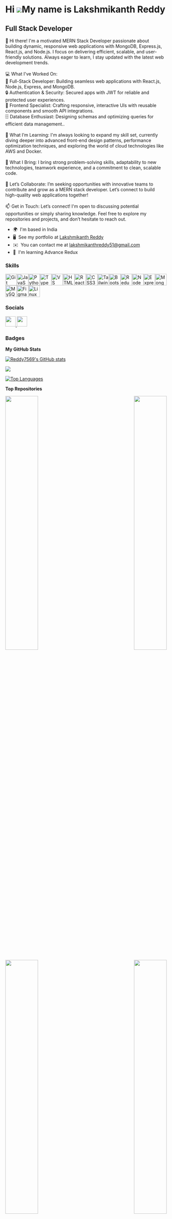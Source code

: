Hi ![](https://user-images.githubusercontent.com/18350557/176309783-0785949b-9127-417c-8b55-ab5a4333674e.gif)My name is Lakshmikanth Reddy
==========================================================================================================================================

Full Stack Developer
--------------------

👋 
Hi there! I'm a motivated MERN Stack Developer passionate about building dynamic, responsive web applications with MongoDB, Express.js, React.js, and Node.js. I focus on delivering efficient, scalable, and user-friendly solutions. Always eager to learn, I stay updated with the latest web development trends.
<br/> <br/>
💻 What I've Worked On:<br/> 
🚀 Full-Stack Developer: Building seamless web applications with React.js, Node.js, Express, and MongoDB.
<br/>
🔒 Authentication & Security: Secured apps with JWT for reliable and protected user experiences.
<br/>
🎨 Frontend Specialist: Crafting responsive, interactive UIs with reusable components and smooth API integrations.
<br/>
🗄️ Database Enthusiast: Designing schemas and optimizing queries for efficient data management..
<br/> <br/>
🌱 What I’m Learning: I'm always looking to expand my skill set, currently diving deeper into advanced front-end design patterns, performance optimization techniques, and exploring the world of cloud technologies like AWS and Docker. 
<br/> <br/>
🚀 What I Bring: 
I bring strong problem-solving skills, adaptability to new technologies, teamwork experience, and a commitment to clean, scalable code.
<br/> <br/>
🎯 Let’s Collaborate:  I’m seeking opportunities with innovative teams to contribute and grow as a MERN stack developer. Let’s connect to build high-quality web applications together!
<br/> <br/>
📫 Get in Touch: Let’s connect! I'm open to discussing potential opportunities or simply sharing knowledge. Feel free to explore my repositories and projects, and don’t hesitate to reach out.

* 🌍  I'm based in India
* 🖥️  See my portfolio at [Lakshmikanth Reddy](http://reddy7569.github.io/portfolio/)
* ✉️  You can contact me at [lakshmikanthreddy51@gmail.com](mailto:lakshmikanthreddy51@gmail.com)
* 🧠  I'm learning Advance Redux

### Skills


<p align="left">
<a href="https://git-scm.com/" target="_blank" rel="noreferrer"><img src="https://raw.githubusercontent.com/danielcranney/readme-generator/main/public/icons/skills/git-colored.svg" width="36" height="36" alt="Git" /></a><a href="https://developer.mozilla.org/en-US/docs/Web/JavaScript" target="_blank" rel="noreferrer"><img src="https://raw.githubusercontent.com/danielcranney/readme-generator/main/public/icons/skills/javascript-colored.svg" width="36" height="36" alt="JavaScript" /></a><a href="https://www.python.org/" target="_blank" rel="noreferrer"><img src="https://raw.githubusercontent.com/danielcranney/readme-generator/main/public/icons/skills/python-colored.svg" width="36" height="36" alt="Python" /></a><a href="https://www.typescriptlang.org/" target="_blank" rel="noreferrer"><img src="https://raw.githubusercontent.com/danielcranney/readme-generator/main/public/icons/skills/typescript-colored.svg" width="36" height="36" alt="TypeScript" /></a><a href="https://code.visualstudio.com/" target="_blank" rel="noreferrer"><img src="https://raw.githubusercontent.com/danielcranney/readme-generator/main/public/icons/skills/visualstudiocode.svg" width="36" height="36" alt="VS Code" /></a><a href="https://developer.mozilla.org/en-US/docs/Glossary/HTML5" target="_blank" rel="noreferrer"><img src="https://raw.githubusercontent.com/danielcranney/readme-generator/main/public/icons/skills/html5-colored.svg" width="36" height="36" alt="HTML5" /></a><a href="https://reactjs.org/" target="_blank" rel="noreferrer"><img src="https://raw.githubusercontent.com/danielcranney/readme-generator/main/public/icons/skills/react-colored.svg" width="36" height="36" alt="React" /></a><a href="https://www.w3.org/TR/CSS/#css" target="_blank" rel="noreferrer"><img src="https://raw.githubusercontent.com/danielcranney/readme-generator/main/public/icons/skills/css3-colored.svg" width="36" height="36" alt="CSS3" /></a><a href="https://tailwindcss.com/" target="_blank" rel="noreferrer"><img src="https://raw.githubusercontent.com/danielcranney/readme-generator/main/public/icons/skills/tailwindcss-colored.svg" width="36" height="36" alt="TailwindCSS" /></a><a href="https://getbootstrap.com/" target="_blank" rel="noreferrer"><img src="https://raw.githubusercontent.com/danielcranney/readme-generator/main/public/icons/skills/bootstrap-colored.svg" width="36" height="36" alt="Bootstrap" /></a><a href="https://redux.js.org/" target="_blank" rel="noreferrer"><img src="https://raw.githubusercontent.com/danielcranney/readme-generator/main/public/icons/skills/redux-colored.svg" width="36" height="36" alt="Redux" /></a><a href="https://nodejs.org/en/" target="_blank" rel="noreferrer"><img src="https://raw.githubusercontent.com/danielcranney/readme-generator/main/public/icons/skills/nodejs-colored.svg" width="36" height="36" alt="NodeJS" /></a><a href="https://expressjs.com/" target="_blank" rel="noreferrer"><img src="https://raw.githubusercontent.com/danielcranney/readme-generator/main/public/icons/skills/express-colored.svg" width="36" height="36" alt="Express" /></a><a href="https://www.mongodb.com/" target="_blank" rel="noreferrer"><img src="https://raw.githubusercontent.com/danielcranney/readme-generator/main/public/icons/skills/mongodb-colored.svg" width="36" height="36" alt="MongoDB" /></a><a href="https://www.mysql.com/" target="_blank" rel="noreferrer"><img src="https://raw.githubusercontent.com/danielcranney/readme-generator/main/public/icons/skills/mysql-colored.svg" width="36" height="36" alt="MySQL" /></a><a href="https://www.figma.com/" target="_blank" rel="noreferrer"><img src="https://raw.githubusercontent.com/danielcranney/readme-generator/main/public/icons/skills/figma-colored.svg" width="36" height="36" alt="Figma" /></a><a href="https://www.linux.org" target="_blank" rel="noreferrer"><img src="https://raw.githubusercontent.com/danielcranney/readme-generator/main/public/icons/skills/linux-colored.svg" width="36" height="36" alt="Linux" /></a>
</p>


### Socials

<p align="left"> <a href="https://www.linkedin.com/in/lakshmikanth-reddy-b637a3255/" target="_blank" rel="noreferrer"> <picture> <source media="(prefers-color-scheme: dark)" srcset="https://raw.githubusercontent.com/danielcranney/readme-generator/main/public/icons/socials/linkedin-dark.svg" /> <source media="(prefers-color-scheme: light)" srcset="https://raw.githubusercontent.com/danielcranney/readme-generator/main/public/icons/socials/linkedin.svg" /> <img src="https://raw.githubusercontent.com/danielcranney/readme-generator/main/public/icons/socials/linkedin.svg" width="32" height="32" /> </picture> </a> <a href="https://www.indeed.com/r/Lakshmikanth-Reddy/xyz123" target="_blank" rel="noreferrer">
  <picture>
    <source media="(prefers-color-scheme: dark)" srcset="https://path/to/your/indeed-dark-icon.svg" />
    <source media="(prefers-color-scheme: light)" srcset="https://path/to/your/indeed-light-icon.svg" />
    <img src="https://path/to/your/indeed-icon.svg" width="32" height="32" />
  </picture>
</a> </p>

### Badges

<b>My GitHub Stats</b>

<a href="http://www.github.com/Reddy7569"><img src="https://github-readme-stats.vercel.app/api?username=Reddy7569&show_icons=true&hide=&count_private=true&title_color=0891b2&text_color=ffffff&icon_color=0891b2&bg_color=1c1917&hide_border=true&show_icons=true" alt="Reddy7569's GitHub stats" /></a>

<a href="http://www.github.com/Reddy7569"><img src="https://github-readme-streak-stats.herokuapp.com/?user=Reddy7569&stroke=ffffff&background=1c1917&ring=0891b2&fire=0891b2&currStreakNum=ffffff&currStreakLabel=0891b2&sideNums=ffffff&sideLabels=ffffff&dates=ffffff&hide_border=true" /></a>

<a href="https://github.com/Reddy7569" align="left"><img src="https://github-readme-stats.vercel.app/api/top-langs/?username=Reddy7569&langs_count=10&title_color=0891b2&text_color=ffffff&icon_color=0891b2&bg_color=1c1917&hide_border=true&locale=en&custom_title=Top%20%Languages" alt="Top Languages" /></a>

<b>Top Repositories</b>

<div width="100%" align="center"><a href="https://github.com/Reddy7569/jobby-app" align="left"><img align="left" width="45%" src="https://github-readme-stats.vercel.app/api/pin/?username=Reddy7569&repo=jobby-app&title_color=0891b2&text_color=ffffff&icon_color=0891b2&bg_color=1c1917&hide_border=true&locale=en" /></a><a href="https://github.com/Reddy7569/nxtTrendz" align="right"><img align="right" width="45%" src="https://github-readme-stats.vercel.app/api/pin/?username=Reddy7569&repo=nxtTrendz&title_color=0891b2&text_color=ffffff&icon_color=0891b2&bg_color=1c1917&hide_border=true&locale=en" /></a></div><br /><br /><br />
<br /> <br />
<div width="100%" align="center"><a href="https://github.com/Reddy7569/prime-video" align="left"><img align="left" width="45%" src="https://github-readme-stats.vercel.app/api/pin/?username=Reddy7569&repo=prime-video&title_color=0891b2&text_color=ffffff&icon_color=0891b2&bg_color=1c1917&hide_border=true&locale=en" /></a><a href="https://github.com/Reddy7569/nxt-watch-app" align="right"><img align="right" width="45%" src="https://github-readme-stats.vercel.app/api/pin/?username=Reddy7569&repo=nxt-watch-app&title_color=0891b2&text_color=ffffff&icon_color=0891b2&bg_color=1c1917&hide_border=true&locale=en" /></a></div>
